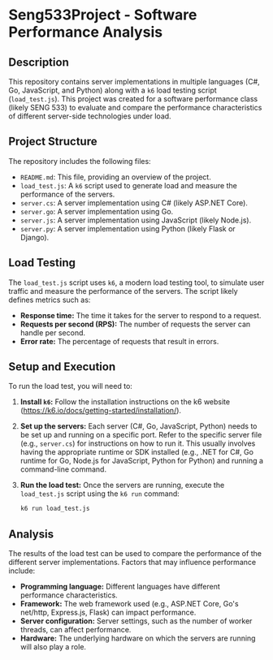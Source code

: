 # Seng533Project - Software Performance Analysis

## Description

This repository contains server implementations in multiple languages (C#, Go, JavaScript, and Python) along with a `k6` load testing script (`load_test.js`). This project was created for a software performance class (likely SENG 533) to evaluate and compare the performance characteristics of different server-side technologies under load.

## Project Structure

The repository includes the following files:

* `README.md`: This file, providing an overview of the project.
* `load_test.js`: A `k6` script used to generate load and measure the performance of the servers.
* `server.cs`: A server implementation using C# (likely ASP.NET Core).
* `server.go`: A server implementation using Go.
* `server.js`: A server implementation using JavaScript (likely Node.js).
* `server.py`: A server implementation using Python (likely Flask or Django).

## Load Testing

The `load_test.js` script uses `k6`, a modern load testing tool, to simulate user traffic and measure the performance of the servers.  The script likely defines metrics such as:

* **Response time:** The time it takes for the server to respond to a request.
* **Requests per second (RPS):** The number of requests the server can handle per second.
* **Error rate:** The percentage of requests that result in errors.

## Setup and Execution

To run the load test, you will need to:

1.  **Install `k6`:** Follow the installation instructions on the k6 website (https://k6.io/docs/getting-started/installation/).
2.  **Set up the servers:** Each server (C#, Go, JavaScript, Python) needs to be set up and running on a specific port.  Refer to the specific server file (e.g., `server.cs`) for instructions on how to run it.  This usually involves having the appropriate runtime or SDK installed (e.g., .NET for C#, Go runtime for Go, Node.js for JavaScript, Python for Python) and running a command-line command.
3.  **Run the load test:** Once the servers are running, execute the `load_test.js` script using the `k6 run` command:

    ```bash
    k6 run load_test.js
    ```

## Analysis

The results of the load test can be used to compare the performance of the different server implementations.  Factors that may influence performance include:

* **Programming language:** Different languages have different performance characteristics.
* **Framework:** The web framework used (e.g., ASP.NET Core, Go's net/http, Express.js, Flask) can impact performance.
* **Server configuration:** Server settings, such as the number of worker threads, can affect performance.
* **Hardware:** The underlying hardware on which the servers are running will also play a role.
